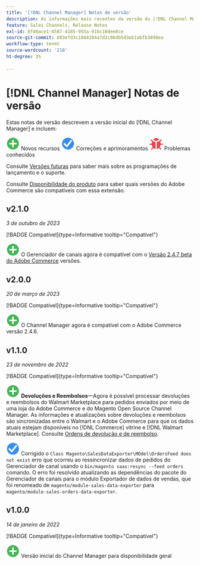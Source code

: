 ```yaml
---
title: '[!DNL Channel Manager] Notas de versão'
description: As informações mais recentes da versão do [!DNL Channel Manager] do Adobe Commerce.
feature: Sales Channels, Release Notes
exl-id: 8f40ace1-6587-4185-955a-91bc16dee8ce
source-git-commit: 003efd3c1044284a7d2c86db5d3eb1abfb3898ea
workflow-type: tm+mt
source-wordcount: '218'
ht-degree: 3%

---
```


# [!DNL Channel Manager] Notas de versão

Estas notas de versão descrevem a versão inicial do [!DNL Channel Manager] e incluem:

![Novo](../assets/new.svg) Novos recursos
![Problema corrigido](../assets/fix.svg) Correções e aprimoramentos
![Problema conhecido](../assets/bug.svg) Problemas conhecidos

Consulte [Versões futuras](https://experienceleague.adobe.com/docs/commerce-operations/release/planning/schedule.html) para saber mais sobre as programações de lançamento e o suporte.

Consulte [Disponibilidade do produto](https://experienceleague.adobe.com/docs/commerce-operations/release/product-availability.html) para saber quais versões do Adobe Commerce são compatíveis com essa extensão.

## v2.1.0

*3 de outubro de 2023*

[!BADGE Compatível]{type=Informative tooltip="Compatível"}

![Novo](../assets/new.svg) O Gerenciador de canais agora é compatível com o [Versão 2.4.7 beta do Adobe Commerce](https://experienceleague.adobe.com/docs/commerce-operations/release/beta.html) versões.

## v2.0.0

*20 de março de 2023*

[!BADGE Compatível]{type=Informative tooltip="Compatível"}

![Novo](../assets/new.svg)<!--CHAN-5893--> O Channel Manager agora é compatível com o Adobe Commerce versão 2.4.6.

## v1.1.0

*23 de novembro de 2022*

[!BADGE Compatível]{type=Informative tooltip="Compatível"}

![Novo](../assets/new.svg)<!--CHAN-5204--> **Devoluções e Reembolsos**—Agora é possível processar devoluções e reembolsos do Walmart Marketplace para pedidos enviados por meio de uma loja do Adobe Commerce e do Magento Open Source Channel Manager. As informações e atualizações sobre devoluções e reembolsos são sincronizadas entre o Walmart e o Adobe Commerce para que os dados atuais estejam disponíveis no [!DNL Commerce] vitrine e [!DNL Walmart Marketplace]. Consulte [Ordens de devolução e de reembolso](return-refund-orders.md).

![Fixo](../assets/fix.svg)<!--CHAN-5661--> Corrigido o `Class Magento\SalesDataExporter\MOdel\OrdersFeed does not exist` erro que ocorreu ao ressincronizar dados de pedidos do Gerenciador de canal usando o `bin/magento saas:resync --feed orders` comando. O erro foi resolvido atualizando as dependências do pacote do Gerenciador de canais para o módulo Exportador de dados de vendas, que foi renomeado de `magento/module-sales-data-exporter` para `magento/module-sales-orders-data-exporter`.

## v1.0.0

*14 de janeiro de 2022*

[!BADGE Compatível]{type=Informative tooltip="Compatível"}

![Novo](../assets/new.svg) Versão inicial do Channel Manager para disponibilidade geral

